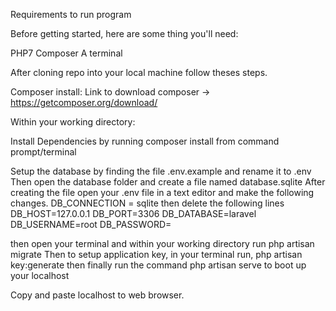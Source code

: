 Requirements to run program

Before getting started, here are some thing you'll need:

PHP7
Composer
A terminal

After cloning repo into your local machine follow theses steps.

Composer install:
Link to download composer -> https://getcomposer.org/download/

Within your working directory:

Install Dependencies by running composer install from command prompt/terminal

Setup the database by finding the file .env.example and rename it to .env
Then open the database folder and create a file named database.sqlite
After creating the file open your .env file in a text editor and make the following
changes. DB_CONNECTION = sqlite then delete the following lines DB_HOST=127.0.0.1
DB_PORT=3306
DB_DATABASE=laravel
DB_USERNAME=root
DB_PASSWORD=

then open 
your terminal and within your working directory run php artisan migrate
Then to setup application key, in your terminal run, php artisan key:generate then finally
run the command php artisan serve to boot up your localhost


Copy and paste localhost to web browser.
